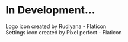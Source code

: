 # In Development...

Logo icon created by Rudiyana - Flaticon\
Settings icon created by Pixel perfect - Flaticon 
